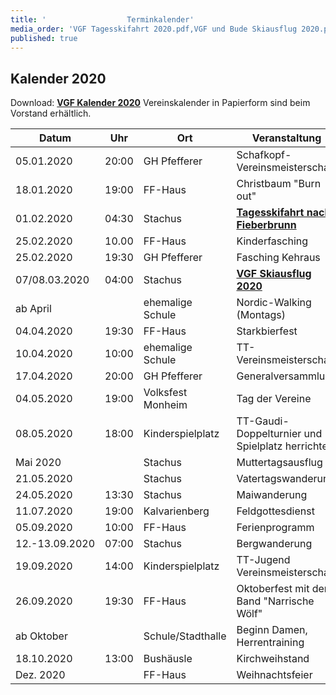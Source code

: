 ```yaml
---
title: '                  Terminkalender'
media_order: 'VGF Tagesskifahrt 2020.pdf,VGF und Bude Skiausflug 2020.pdf,VGF Kalender 2020.pdf'
published: true
---
```


## Kalender 2020
Download: **[VGF Kalender 2020](VGF%20Kalender%202020.pdf)**
Vereinskalender in Papierform sind beim Vorstand erhältlich. 

| **Datum**     |**Uhr**|    **Ort**        | **Veranstaltung**     |
|-------------  |-----  |------------------ |-------------------|
|05.01.2020     |20:00  |GH Pfefferer       |Schafkopf-Vereinsmeisterschaft|
|18.01.2020     |19:00  |FF-Haus             |Christbaum "Burn out"|
|01.02.2020     |04:30  |Stachus              |**[Tagesskifahrt nach Fieberbrunn](VGF%20Tagesskifahrt%202020.pdf)**|
|25.02.2020     |10.00  |FF-Haus             |Kinderfasching|
|25.02.2020     |19:30  |GH Pfefferer       |Fasching Kehraus|
|07/08.03.2020  |04:00  |Stachus            |**[VGF Skiausflug 2020](VGF%20und%20Bude%20Skiausflug%202020.pdf)**|
|ab April           |           |ehemalige Schule   |Nordic-Walking (Montags)|
|04.04.2020     |19:30  |FF-Haus   |Starkbierfest|
|10.04.2020     |10:00  |ehemalige Schule   |TT-Vereinsmeisterschaft|
|17.04.2020     |20:00  |GH Pfefferer       |Generalversammlung|
|04.05.2020     | 19:00 |Volksfest Monheim|Tag der Vereine|
|08.05.2020     |18:00  |Kinderspielplatz   |TT-Gaudi-Doppelturnier und Spielplatz herrichten|
|Mai 2020        |           |Stachus                        |Muttertagsausflug|
|21.05.2020   |       |Stachus            |Vatertagswanderung|
|24.05.2020     |13:30  |Stachus              |Maiwanderung|
|11.07.2020     |19:00  |Kalvarienberg      |Feldgottesdienst|
|05.09.2020     |10:00  |FF-Haus      |Ferienprogramm|
|12.-13.09.2020 |07:00  |Stachus            |Bergwanderung|
|19.09.2020 |14:00  |Kinderspielplatz   |TT-Jugend Vereinsmeisterschaft|
|26.09.2020     |19:30  |FF-Haus            |Oktoberfest mit der Band "Narrische Wölf"|
|ab Oktober     |       |Schule/Stadthalle  |Beginn Damen, Herrentraining|
|18.10.2020     |13:00  |Bushäusle          |Kirchweihstand|
|Dez. 2020      |       |FF-Haus          |Weihnachtsfeier|
